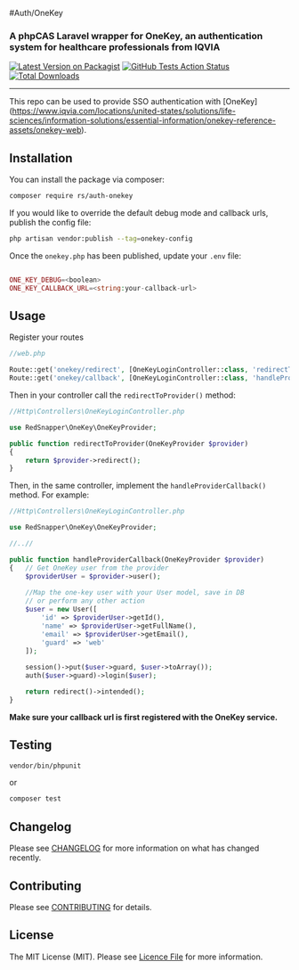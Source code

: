 #Auth/OneKey
### A phpCAS Laravel wrapper for OneKey, an authentication system for healthcare professionals from IQVIA


[![Latest Version on Packagist](https://img.shields.io/packagist/v/rs/auth-onekey.svg?style=flat-square)](https://packagist.org/packages/rs/auth-onekey)
[![GitHub Tests Action Status](https://github.com/redsnapper/auth-onekey/workflows/run-tests/badge.svg)](https://github.com/redsnapper/auth-onekey/actions)
[![Total Downloads](https://img.shields.io/packagist/dt/rs/auth-onekey.svg?style=flat-square)](https://packagist.org/packages/rs/auth-onekey)

---
This repo can be used to provide SSO authentication with [OneKey] (https://www.iqvia.com/locations/united-states/solutions/life-sciences/information-solutions/essential-information/onekey-reference-assets/onekey-web).

## Installation

You can install the package via composer:

```bash
composer require rs/auth-onekey
```


If you would like to override the default debug mode and callback urls, publish the config file:
```bash
php artisan vendor:publish --tag=onekey-config
```

Once the `onekey.php` has been published, update your `.env` file:
```php

ONE_KEY_DEBUG=<boolean>
ONE_KEY_CALLBACK_URL=<string:your-callback-url>
```

## Usage

Register your routes
```php
//web.php

Route::get('onekey/redirect', [OneKeyLoginController::class, 'redirectToProvider']);
Route::get('onekey/callback', [OneKeyLoginController::class, 'handleProviderCallback']);
```

Then in your controller call the `redirectToProvider()` method:

```php
//Http\Controllers\OneKeyLoginController.php

use RedSnapper\OneKey\OneKeyProvider;

public function redirectToProvider(OneKeyProvider $provider)
{
    return $provider->redirect();
}

```

Then, in the same controller, implement the `handleProviderCallback()` method. For example:

```php
//Http\Controllers\OneKeyLoginController.php

use RedSnapper\OneKey\OneKeyProvider;

//..//

public function handleProviderCallback(OneKeyProvider $provider)
{   // Get OneKey user from the provider
    $providerUser = $provider->user();
    
    //Map the one-key user with your User model, save in DB
    // or perform any other action
    $user = new User([
        'id' => $providerUser->getId(),
        'name' => $providerUser->getFullName(),
        'email' => $providerUser->getEmail(),
        'guard' => 'web'
    ]);
    
    session()->put($user->guard, $user->toArray());
    auth($user->guard)->login($user);

    return redirect()->intended();
}
```
**Make sure your callback url is first registered with the OneKey service.**

## Testing

```bash
vendor/bin/phpunit
```
or 
```bash
composer test
```

## Changelog

Please see [CHANGELOG](CHANGELOG.MD) for more information on what has changed recently.

## Contributing

Please see [CONTRIBUTING](.github/CONTRIBUTING.MD) for details.

## License

The MIT License (MIT). Please see [Licence File](LICENCE.MD) for more information.
